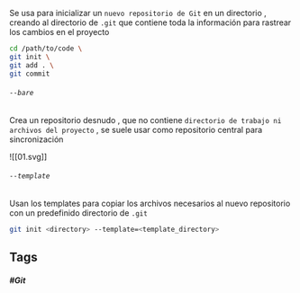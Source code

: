 Se usa para inicializar un `nuevo repositorio de Git` en un directorio , creando al directorio de `.git` que contiene toda la información para rastrear los cambios en el proyecto

```bash
cd /path/to/code \ 
git init \ 
git add . \ 
git commit
```

###### `--bare` 

Crea un repositorio desnudo , que no contiene `directorio de trabajo ni archivos del proyecto` , se suele usar como repositorio central para sincronización


![[01.svg]]


###### `--template`

Usan los templates para copiar los archivos necesarios al nuevo repositorio con un predefinido directorio de `.git`

```bash
git init <directory> --template=<template_directory>
```


## Tags

##### #Git
